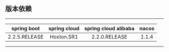 ## 版本依赖
-- -
| spring boot   | spring cloud | spring cloud alibaba | nacos |
|:-------------:|:------------:|:--------------------:|:-----:|
| 2.2.5.RELEASE | Hoxton.SR1   | 2.2.0.RELEASE        | 1.1.4 |
-- -
